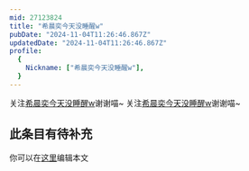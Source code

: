 ```yaml
---
mid: 27123824
title: "希晨奕今天没睡醒w"
pubDate: "2024-11-04T11:26:46.867Z"
updatedDate: "2024-11-04T11:26:46.867Z"
profile:
  {
    Nickname: ["希晨奕今天没睡醒w"],
  }
---
```


关注[希晨奕今天没睡醒w](https://space.bilibili.com/27123824)谢谢喵~ 关注[希晨奕今天没睡醒w](https://space.bilibili.com/27123824)谢谢喵~

## 此条目有待补充
你可以在[这里](https://github.com/Yuhanawa/VTuber.ICU/edit/master/src/content/v/希晨奕今天没睡醒w/index.md)编辑本文
